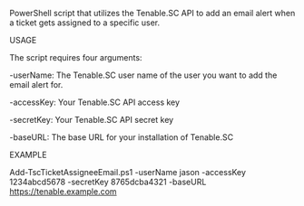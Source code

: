PowerShell script that utilizes the Tenable.SC API to add an email alert when a ticket gets assigned to a specific user.

USAGE

The script requires four arguments:

  -userName: The Tenable.SC user name of the user you want to add the email alert for.
  
  -accessKey: Your Tenable.SC API access key
  
  -secretKey: Your Tenable.SC API secret key
  
  -baseURL: The base URL for your installation of Tenable.SC
  
EXAMPLE

Add-TscTicketAssigneeEmail.ps1 -userName jason -accessKey 1234abcd5678 -secretKey 8765dcba4321 -baseURL https://tenable.example.com
